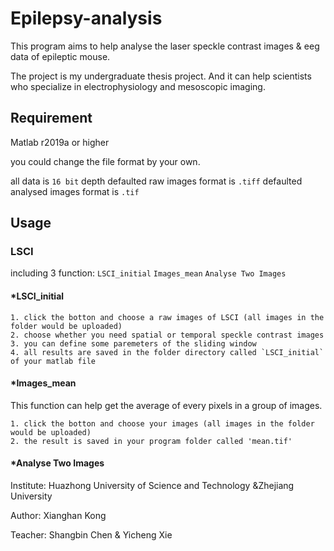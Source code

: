 # Epilepsy-analysis

This program aims to help analyse the laser speckle contrast images & eeg data of epileptic mouse.

The project is my undergraduate thesis project. And it can help scientists who specialize in electrophysiology and mesoscopic imaging.

## Requirement

Matlab r2019a or higher

you could change the file format by your own.

all data is `16 bit` depth
defaulted raw images format is `.tiff`
defaulted analysed images format is `.tif`

## Usage

### LSCI 

including 3 function: `LSCI_initial` `Images_mean` `Analyse Two Images`

#### *LSCI_initial

    1. click the botton and choose a raw images of LSCI (all images in the folder would be uploaded)
    2. choose whether you need spatial or temporal speckle contrast images
    3. you can define some paremeters of the sliding window
    4. all results are saved in the folder directory called `LSCI_initial` of your matlab file

#### *Images_mean
This function can help get the average of every pixels in a group of images.

    1. click the botton and choose your images (all images in the folder would be uploaded)
    2. the result is saved in your program folder called 'mean.tif'

#### *Analyse Two Images



Institute: Huazhong University of Science and Technology
           &Zhejiang University

Author: Xianghan Kong   

Teacher: Shangbin Chen & Yicheng Xie




